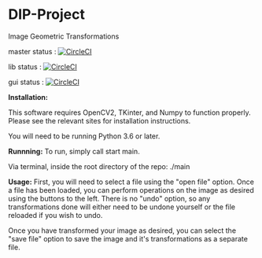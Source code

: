 # DIP-Project
Image Geometric Transformations

master status : [![CircleCI](https://circleci.com/gh/TetroVolt/DIP-Project/tree/master.svg?style=svg)](https://circleci.com/gh/TetroVolt/DIP-Project/tree/master)

lib status : [![CircleCI](https://circleci.com/gh/TetroVolt/DIP-Project/tree/lib.svg?style=svg)](https://circleci.com/gh/TetroVolt/DIP-Project/tree/lib)

gui status : [![CircleCI](https://circleci.com/gh/TetroVolt/DIP-Project/tree/gui.svg?style=svg)](https://circleci.com/gh/TetroVolt/DIP-Project/tree/gui)

**Installation:**

This software requires OpenCV2, TKinter, and Numpy to function properly.  Please see the relevant sites for
installation instructions.

You will need to be running Python 3.6 or later.

**Runnning:**
To run, simply call start main.

Via terminal, inside the root directory of the repo:  ./main

**Usage:**
First, you will need to select a file using the "open file" option.  Once a file has been loaded, you can
perform operations on the image as desired using the buttons to the left.  There is no "undo" option, so any
transformations done will either need to be undone yourself or the file reloaded if you wish to undo.

Once you have transformed your image as desired, you can select the "save file" option to save the image
and it's transformations as a separate file.

